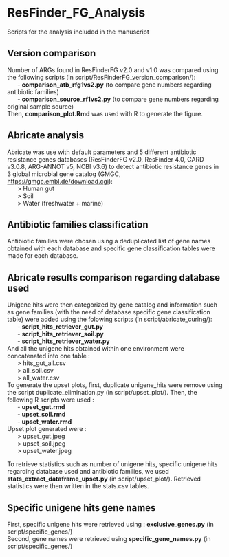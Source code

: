 # ResFinder_FG_Analysis
Scripts for the analysis included in the manuscript

## Version comparison
Number of ARGs found in ResFinderFG v2.0 and v1.0 was compared using the following scripts (in script/ResFinderFG_version_comparison/):  
&nbsp;&nbsp;&nbsp;&nbsp;&nbsp;&nbsp;- **comparison_atb_rfg1vs2.py**  (to compare gene numbers regarding antibiotic families)  
&nbsp;&nbsp;&nbsp;&nbsp;&nbsp;&nbsp;- **comparison_source_rf1vs2.py** (to compare gene numbers regarding original sample source)  
Then, **comparison_plot.Rmd** was used with R to generate the figure.

## Abricate analysis
Abricate was use with default parameters and 5 different antibiotic resistance genes databases (ResFinderFG v2.0, ResFinder 4.0, CARD v3.0.8, ARG-ANNOT v5, NCBI v3.6) to detect antibiotic resistance genes in 3 global microbial gene catalog (GMGC, https://gmgc.embl.de/download.cgi):  
&nbsp;&nbsp;&nbsp;&nbsp;&nbsp;&nbsp;> Human gut  
&nbsp;&nbsp;&nbsp;&nbsp;&nbsp;&nbsp;> Soil  
&nbsp;&nbsp;&nbsp;&nbsp;&nbsp;&nbsp;> Water (freshwater + marine)  

## Antibiotic families classification
Antibiotic families were chosen using a deduplicated list of gene names obtained with each database and specific gene classification tables were made for each database. 

## Abricate results comparison regarding database used
Unigene hits were then categorized by gene catalog and information such as gene families (with the need of database specific gene classification table) were added using the folowing scripts (in script/abricate_curing/):  
&nbsp;&nbsp;&nbsp;&nbsp;&nbsp;&nbsp;- **script_hits_retriever_gut.py**  
&nbsp;&nbsp;&nbsp;&nbsp;&nbsp;&nbsp;- **script_hits_retriever_soil.py**  
&nbsp;&nbsp;&nbsp;&nbsp;&nbsp;&nbsp;- **script_hits_retriever_water.py**  
And all the unigene hits obtained within one environment were concatenated into one table :  
&nbsp;&nbsp;&nbsp;&nbsp;&nbsp;&nbsp;> hits_gut_all.csv  
&nbsp;&nbsp;&nbsp;&nbsp;&nbsp;&nbsp;> all_soil.csv  
&nbsp;&nbsp;&nbsp;&nbsp;&nbsp;&nbsp;> all_water.csv  
To generate the upset plots, first, duplicate unigene_hits were remove using the script duplicate_elimination.py (in script/upset_plot/).
Then, the following R scripts were used :  
&nbsp;&nbsp;&nbsp;&nbsp;&nbsp;&nbsp;- **upset_gut.rmd**  
&nbsp;&nbsp;&nbsp;&nbsp;&nbsp;&nbsp;- **upset_soil.rmd**  
&nbsp;&nbsp;&nbsp;&nbsp;&nbsp;&nbsp;- **upset_water.rmd**  
Upset plot generated were :  
&nbsp;&nbsp;&nbsp;&nbsp;&nbsp;&nbsp;> upset_gut.jpeg  
&nbsp;&nbsp;&nbsp;&nbsp;&nbsp;&nbsp;> upset_soil.jpeg  
&nbsp;&nbsp;&nbsp;&nbsp;&nbsp;&nbsp;> upset_water.jpeg  

To retrieve statistics such as number of unigene hits, specific unigene hits regarding database used and antibiotic families, we used **stats_extract_dataframe_upset.py** (in script/upset_plot/). 
Retrieved statistics were then written in the stats.csv tables.  

## Specific unigene hits gene names
First, specific unigene hits were retrieved using : **exclusive_genes.py** (in script/specific_genes/)  
Second, gene names were retrieved using **specific_gene_names.py** (in script/specific_genes/)    
